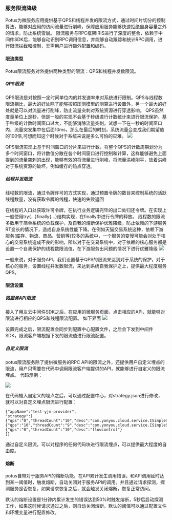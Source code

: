 ### 服务限流降级
Potus为微服务应用提供基于QPS和线程并发的限流方式，通过时间片切分的控制算法，能够对应用的访问流量进行削峰，保障应用服务能够快速拒绝自身容量之外的请求，防止系统雪崩。
限流服务与RPC框架IRIS进行了深度的整合，依赖于中间件SDK后，能够自动识别RPC调用信息，并能够自动跟踪和统计RPC调用，进行限流拦截和控制，无需用户进行额外配置和编码。

#### 限流类型
Potus限流服务对外提供两种类型的限流：QPS和线程并发数限流。

##### QPS限流
QPS限流是对按照一定时间单位内的并发速率来对系统进行限制。QPS与线程数限流相比，最大的好处除了能够按照压测模型的测算进行设置外，另一个最大的好处就是可以对流量进行削峰，防止流量突刺对系统资源进行穿透影响。
QPS虽然度量单位上是秒，但是一般的实现不会基于秒级进行计数统计来进行限流保护，基于秒级的计数时间窗口过大，不能够消除流量突刺。试想一下在一秒的时间窗口内，流量突发集中在后面10ms，那么在最后的时刻，系统流量会变成我们期望值的100倍,可想而知这个时候对于系统来说是多么可怕的灾难。
![](qps.png)

QPS限流实现上基于时间窗口的分片来进行计数，将整个QPS的计数周期划分为多个时间窗口，将计数值分散在各个时间窗口进行控制和计算，这样能够避免上面提到的流量突刺的出现，能够有效的将流量进行削峰，将流量洪峰削平，放着洪峰对于系统资源的破坏，例如缓存的热点穿透。

##### 线程并发限流
线程数的限流，通过令牌许可的方式实现，通过预置令牌的数目来控制系统的活跃线程数量，没有获取令牌的线程，快速的失败返回

在线程的入口处获取许可令牌，在执行业务逻辑完毕的出口处归还令牌。在实现上一般使用try{...}finally{...}结构实现，在finally中进行令牌的释放。
线程数的限流多数用于简单系统的负载保护，及自我的熔断保护优雅降级，防止依赖的下游服务RT变长的情况下，造成自身系统性能下降。在例如天猫交易系统这种，依赖下游服务(库存、物流、商品、营销等)较多的系统中，一个服务的变慢可能会对处于核心的交易系统造成不良的影响，所以对于在交易系统中，对于依赖的核心服务都是设置一个自我保护的线程数限流值，在下游服务出问题的情况下进行优雅降级
![](bingfa.png)

一般来说，对于服务API，我们设置基于QPS的限流来达到对于系统的保护，对于核心的服务，设置线程并发数限流，来达到系统自我保护之上，提供最大程度服务QPS。

#### 限流设置
##### 微服务API限流
接入了用友云中间件SDK之后，在应用的微服务页面，点击相应的API，就能够对限流进行相应的QPS和线程限流配置。
如下界面
![](xianliupeizhi.png)

设置完成之后，限流配置会同步到配置中心配置文件，之后会下发到中间件SDK，限流客户端根据下发的限流值进行限流配置。

##### 自定义限流
potus限流服务除了提供微服务的RPC API的限流之外，还提供用户自定义埋点的限流，用户只需要在代码中调用限流客户端提供的API，就能够进行自定义的限流埋点。
代码示例：

![](zidingyixianliu.png)

在代码植入自定义的埋点之后，可以通过配置中心，对strategy.json进行修改，就可以对自定义埋点限流进行配置：
```
{"appName":"test-yjm-provider",
"strategy":[
{"qps":"0","threadCount":"10","desc":"com.yonyou.cloud.service.ISimpleService#testService"},
{"qps":"10","threadCount":"9","desc":"com.yonyou.cloud.service.ISimpleService#testSentinel"},
{"qps":"0","threadCount":"10","desc":"flowcontrol"}
]}
```

通过自定义限流，可以对程序的任何代码块进行限流埋点，可以提供最大程度的自由度。
#### 熔断
potus自带对于服务API的熔断功能，在API累计发生调用错误，和API调用延时达到某一阈值时，触发熔断，自动关闭对于服务API的调用。并且通过请求探测，探测服务是否恢复，如果请求恢复之后，就会触发关闭熔断，恢复正常访问。

默认的熔断设置是1分钟内累计发生的错误达到50%时触发熔断，5秒后启动探测工作，如果这时候请求通过之后，则自动关闭熔断。默认的阈值可以通过配置文件和环境变量进行配置修改。